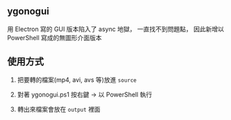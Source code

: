 ## ygonogui

用 Electron 寫的 GUI 版本陷入了 async 地獄，
一直找不到問題點，
因此新增以 PowerShell 寫成的無圖形介面版本


## 使用方式

1. 把要轉的檔案(mp4, avi, avs 等)放進 `source`

2. 對著 ygonogui.ps1 按右鍵 -> 以 PowerShell 執行

3. 轉出來檔案會放在 `output` 裡面
